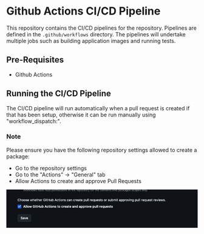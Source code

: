 # Github Actions CI/CD Pipeline
This repository contains the CI/CD pipelines for the repository. Pipelines are defined in the `.github/workflows` directory. The pipelines will undertake multiple jobs such as building application images and running tests.

## Pre-Requisites
- Github Actions

## Running the CI/CD Pipeline
The CI/CD pipeline will run automatically when a pull request is created if that has been setup, otherwise it can be run manually using "workflow_dispatch:".

### Note
Please ensure you have the following repository settings allowed to create a package:

- Go to the repository settings
- Go to the "Actions" -> "General" tab
- Allow Actions to create and approve Pull Requests

<!-- image -->
![GH Actions Settings](.github/workflows/gh_actions_settings.png)

